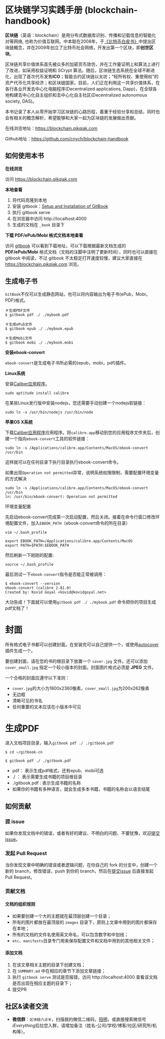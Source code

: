 # 区块链学习实践手册 (blockchain-handbook)

**区块链**（英语：blockchain）是用分布式数据库识别、传播和记载信息的智能化对等网络, 也称为价值互联网。中本聪在2008年，于[《比特币白皮书》](https://bitcoin.org/bitcoin.pdf)中提出区块链概念，并在2009年创立了比特币社会网络，开发出第一个区块，即**创世区块**。

区块链共享价值体系首先被众多的加密货币效仿，并在工作量证明上和算法上进行了改进，如采用权益证明和 SCrypt 算法。随后，区块链生态系统在全球不断进化，出现了首次代币发售**ICO**；智能合约区块链以太坊；“轻所有权、重使用权”的资产代币化共享经济；和区块链国家。目前，人们正在利用这一共享价值体系，在各行各业开发去中心化电脑程序(Decentralized applications, Dapp)，在全球各地构建去中心化自主组织和去中心化自主社区(Decentralized autonomous society, DAS)。

本书记录了本人从零开始学习区块链的心路历程，着重于经验分享和总结，同时也会有相关的概念解析，希望能够和大家一起为区块链的发展做出贡献。

在线浏览地址：https://blockchain.qikqiak.com

Github地址：https://github.com/cnych/blockchain-handbook


## 如何使用本书

**在线浏览**

访问 https://blockchain.qikqiak.com

**本地查看**

1. 将代码克隆到本地
2. 安装 gitbook：[Setup and Installation of GitBook](https://github.com/GitbookIO/gitbook/blob/master/docs/setup.md)
3. 执行 gitbook serve
4. 在浏览器中访问 http://localhost:4000
5. 生成的文档在 `_book` 目录下

**下载 PDF/ePub/Mobi 格式文档本地查看**

访问 [gitbook](https://www.gitbook.com/book/ydzsio/blockchain-handbook/details) 可以看到下载地址，可以下载根据最新文档生成的 **PDF/ePub/Mobi** 格式文档（文档的注脚中注明了更新时间），同时也可以直接在 gitbook 中阅读，不过 gitbook 不太稳定打开速度较慢，建议大家直接在 https://blockchain.qikqiak.com 浏览。


## 生成电子书
`GitBook`不仅可以生成静态网站，也可以将内容输出为电子书(ePub，Mobi，PDF)格式。

```
＃生成PDF文件
$ gitbook pdf ./ ./mybook.pdf

＃生成ePub文件
$ gitbook epub ./ ./mybook.epub

＃生成Mobi文件
$ gitbook mobi ./ ./mybook.mobi
```

**安装ebook-convert**

`ebook-convert`是生成电子书所必需的(epub，mobi，pdf)插件。

**Linux系统**

安装[Caliber应用程序](https://calibre-ebook.com/download)。

```
sudo aptitude install calibre
```
在某些Linux发行版中安装nodejs，您还需要手动创建一个nodejs软链接：

```
sudo ln -s /usr/bin/nodejs /usr/bin/node
```

**苹果OS X系统**

下载[Caliber应用程序](https://calibre-ebook.com/download)应用程序。将`calibre.app`移动到您的应用程序文件夹后，创建一个指向`ebook-convert`工具的软件链接：
```
sudo ln -s /Applications/calibre.app/Contents/MacOS/ebook-convert /usr/bin
```

这样就可以在任何目录下执行目录执行ebook-convert命令。

如果出现`Operation not permitted`异常，说明系统权限限制，需要配置环境变量的方式解决

```
sudo ln -s /Applications/calibre.app/Contents/MacOS/ebook-convert /usr/bin
ln: /usr/bin/ebook-convert: Operation not permitted
```

环境变量配置

先启动ebook-convert完成第一次启动配置，然后关闭。接着在命令行窗口修改环境配置文件，加入`EBOOK_PATH`（ebook-convert命令的所在目录）

```
vim ~/.bash_profile

export EBOOK_PATH=/Applications/calibre.app/Contents/MacOS
export PATH=$PATH:$EBOOK_PATH
```
然后刷新一下刚刚的配置:

```
source ~/.bash_profile
```

最后测试一下`ebook-convert`指令是否能正常被调用：

```
$ ebook-convert --version
ebook-convert (calibre 2.81.0)
Created by: Kovid Goyal <kovid@kovidgoyal.net>
```

大功告成！下面就可以使用`gitbook pdf ./ ./mybook.pdf` 命令把你的项目生成pdf文档了！

# 封面

所有格式电子书都可以创建封面。在安装完可以自己提供一个，或使用[autocover](https://plugins.gitbook.com/plugin/autocover)插件生成一个。

要创建封面，请在您的书的根目录下放置一个 `cover.jpg` 文件。还可以添加 `cover_small.jpg` 指定一个较小版本的封面。封面图片格式必须是 **JPEG** 文件。

一个合格的封面应遵守以下准则：
* `cover.jpg`的大小为1800x2360像素，`cover_small.jpg`为200x262像素
* 无边框
* 清晰可见的书名
* 任何重要的文本应该在小版本中可见

# 生成PDF

进入文档项目目录，输入`gitbook pdf ./ ./gitbook.pdf`

```
$ cd ~/gitbook-cn

$ gitbook pdf ./ ./gitbook.pdf
```

* pdf： 表示生成pdf格式，还有epub、mobi可选
* ./ ： 表示需要生成书籍的项目根目录
* ./gitbook.pdf : 表示生成书籍的名称
* 如果你的书籍有多种语言，就会生成多本书籍，书籍的名称会以语言结尾


## 如何贡献

### 提 issue

如果你发现文档中的错误，或者有好的建议、不明白的问题、不要犹豫，欢迎[提交issue](https://github.com/cnych/blockchain-handbook/issues/new)。

### 发起 Pull Request

当你发现文章中明确的错误或者逻辑问题，在你自己的 fork 的分支中，创建一个新的 branch，修改错误，push 到你的 branch，然后在[提交issue](https://github.com/cnych/blockchain-handbook/issues/new) 后直接发起 Pull Request。

### 贡献文档

#### 文档的组织规则

- 如果要创建一个大的主题就在最顶层创建一个目录；
- 所有的图片都放在最顶层的 `images` 目录下，原则上文章中用到的图片都保存在本地；
- 所有的文档的文件名使用英文命名，可以包含数字和中划线；
- `etc`、`manifests`目录专门用来保存配置文件和文档中用到的其他相关文件；

#### 添加文档

1. 在该文章相关主题的目录下创建文档；
2. 在 `SUMMARY.md` 中在相应的章节下添加文章链接；
3. 执行 `gitbook serve` 测试是否报错，访问 http://localhost:4000 查看该文档是否出现在相应主题的目录下；
4. 提交PR

## 社区&读者交流

- **微信群**：`区块链六点半`，扫描我的微信二维码，[阳明](https://blog.qikqiak.com/about)，或直接搜索微信号*iEverything*后拉您入群，请增加备注（姓名-公司/学校/博客/社区/研究所/机构等）。

